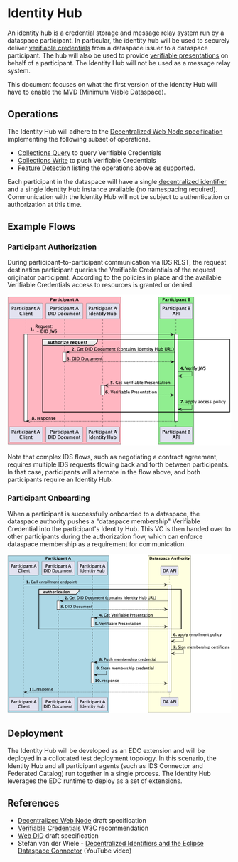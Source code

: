 # Identity Hub

An identity hub is a credential storage and message relay system run by a dataspace participant. In particular, the identity hub will be used to securely deliver [verifiable credentials](https://www.w3.org/TR/vc-data-model/#what-is-a-verifiable-credential) from a dataspace issuer to a dataspace participant. The hub will also be used to provide [verifiable presentations](https://www.w3.org/TR/vc-data-model/#presentations) on behalf of a participant. The Identity Hub will not be used as a message relay system.

This document focuses on what the first version of the Identity Hub will have to enable the MVD (Minimum Viable Dataspace).

## Operations

The Identity Hub will adhere to the [Decentralized Web Node specification](https://identity.foundation/decentralized-web-node/spec/) implementing the following subset of operations.

* [Collections Query](https://identity.foundation/decentralized-web-node/spec/#query) to query Verifiable Credentials
* [Collections Write](https://identity.foundation/decentralized-web-node/spec/#write) to push Verifiable Credentials
* [Feature Detection](https://identity.foundation/decentralized-web-node/spec/#feature-detection) listing the operations above as supported.

Each participant in the dataspace will have a single [decentralized identifier](https://w3c-ccg.github.io/did-method-web) and a single Identity Hub instance available (no namespacing required). Communication with the Identity Hub will not be subject to authentication or authorization at this time.

## Example Flows

### Participant Authorization

During participant-to-participant communication via IDS REST, the request destination participant queries the Verifiable Credentials of the request originator participant. According to the policies in place and the available Verifiable Credentials access to resources is granted or denied.

![Authorization](authorization.png)

Note that complex IDS flows, such as negotiating a contract agreement, requires multiple IDS requests flowing back and forth between participants. In that case, participants will alternate in the flow above, and both participants require an Identity Hub.

### Participant Onboarding

When a participant is successfully onboarded to a dataspace, the dataspace authority pushes a "dataspace membership" Verifiable Credential into the participant's Identity Hub. This VC is then handed over to other participants during the authorization flow, which can enforce dataspace membership as a requirement for communication. 

![Onboarding](onboarding.png)

## Deployment

The Identity Hub will be developed as an EDC extension and will be deployed in a collocated test deployment topology. In this scenario, the Identity Hub and all participant agents (such as IDS Connector and Federated Catalog) run together in a single process. The Identity Hub leverages the EDC runtime to deploy as a set of extensions.

## References

- [Decentralized Web Node](https://identity.foundation/decentralized-web-node/spec/) draft specification
- [Verifiable Credentials](https://www.w3.org/TR/vc-data-model/) W3C recommendation
- [Web DID](https://w3c-ccg.github.io/did-method-web) draft specification
- Stefan van der Wiele - [Decentralized Identifiers and the Eclipse Dataspace Connector](https://www.youtube.com/watch?v=ic-XEGzdODM) (YouTube video)

